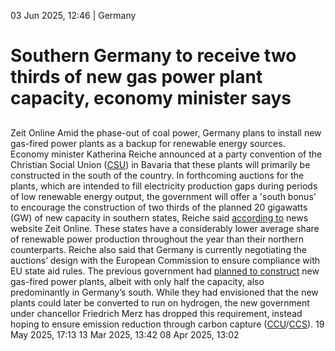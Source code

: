 03 Jun 2025, 12:46
| 
Germany
# Southern Germany to receive two thirds of new gas power plant capacity, economy minister says
## 
Zeit Online 
Amid the phase-out of coal power, Germany plans to install new gas-fired power plants as a backup for renewable energy sources. Economy minister Katherina Reiche announced at a party convention of the Christian Social Union ([CSU](https://www.cleanenergywire.org/experts/csu-christian-social-union)) in Bavaria that these plants will primarily be constructed in the south of the country.
In forthcoming auctions for the plants, which are intended to fill electricity production gaps during periods of low renewable energy output, the government will offer a 'south bonus' to encourage the construction of two thirds of the planned 20 gigawatts (GW) of new capacity in southern states, Reiche said [according to](https://www.zeit.de/politik/deutschland/2025-06/katherina-reiche-gaskraftwerke-neubau-sueddeutschland) news website Zeit Online. These states have a considerably lower average share of renewable power production throughout the year than their northern counterparts. Reiche also said that Germany is currently negotiating the auctions’ design with the European Commission to ensure compliance with EU state aid rules.
The previous government had [planned to construct](https://www.cleanenergywire.org/news/new-gas-power-plants-be-built-predominantly-germanys-south) new gas-fired power plants, albeit with only half the capacity, also predominantly in Germany’s south. While they had envisioned that the new plants could later be converted to run on hydrogen, the new government under chancellor Friedrich Merz has dropped this requirement, instead hoping to ensure emission reduction through carbon capture ([CCU](https://www.cleanenergywire.org/glossary/letter_c#ccu)/[CCS](https://www.cleanenergywire.org/glossary/letter_c#ccs)).
19 May 2025, 17:13
13 Mar 2025, 13:42
08 Apr 2025, 13:02